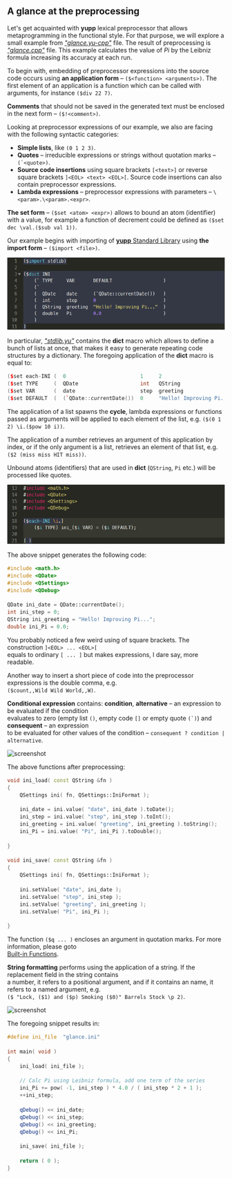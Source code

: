 A glance at the preprocessing
-----------------------------

Let's get acquainted with __yupp__ lexical preprocessor that allows metaprogramming in
the functional style. For that purpose, we will explore a small example from
[_"glance.yu-cpp"_](pic/glance.yu-cpp.md) file. The result of preprocessing is 
[_"glance.cpp"_](../eg/glance/glance.cpp) file. This example calculates the value of _Pi_
by the Leibniz formula increasing its accuracy at each run.

To begin with, embedding of preprocessor expressions into the source code occurs using
__an application form__ – `($<function> <arguments>)`. The first element of an application
is a function which can be called with arguments, for instance `($div 22 7)`.

__Comments__ that should not be saved in the generated text must be enclosed in the next
form – `($!<comment>)`.

Looking at preprocessor expressions of our example, we also are facing with the following
syntactic categories:
* __Simple lists__, like `(0 1 2 3)`.
* __Quotes__ – irreducible expressions or strings without quotation marks – ```(`<quote>)```.
* __Source code insertions__ using square brackets `[<text>]` or reverse square brackets
`]<EOL> <text> <EOL>[`. Source code insertions can also contain preprocessor expressions.
* __Lambda expressions__ – preprocessor expressions with parameters – `\<param>.\<param>.<expr>`.

__The set form__ – `($set <atom> <expr>)` allows to bound an atom (identifier) with a value,
for example a function of decrement could be defined as `($set dec \val.($sub val 1))`.

Our example begins with importing of [__yupp__ Standard Library](../lib/README.md) using
__the import form__ – `($import <file>)`.

![screenshot](pic/glance_01.png)

In particular, [_"stdlib.yu"_](../lib/stdlib.yu) contains the __dict__ macro which allows to
define a bunch of lists at once, that makes it easy to generate repeating code structures by
a dictionary. The foregoing application of the __dict__ macro is equal to:

```cpp
($set each-INI (  0                        1     2                         3       ))
($set TYPE     (  QDate                    int   QString                   double  ))
($set VAR      (  date                     step  greeting                  Pi      ))
($set DEFAULT  (  (`QDate::currentDate())  0     "Hello! Improving Pi..."  0.0     ))
```

The application of a list spawns the __cycle__, lambda expressions or functions passed as
arguments will be applied to each element of the list, e.g. `($(0 1 2) \i.($pow 10 i))`.

The application of a number retrieves an argument of this application by index, or if the only
argument is a list, retrieves an element of that list, e.g. `($2 (miss miss HIT miss))`.

Unbound atoms (identifiers) that are used in __dict__ (`QString`, `Pi` etc.) will be processed
like quotes.

![screenshot](pic/glance_02.png)

The above snippet generates the following code:

```cpp
#include <math.h>
#include <QDate>
#include <QSettings>
#include <QDebug>

QDate ini_date = QDate::currentDate();
int ini_step = 0;
QString ini_greeting = "Hello! Improving Pi...";
double ini_Pi = 0.0;
```

You probably noticed a few weird using of square brackets. The construction
`]<EOL> ... <EOL>[`<br>
equals to ordinary `[ ... ]` but makes expressions, I dare say, more readable.

Another way to insert a short piece of code into the preprocessor expressions
is the double comma, e.g.<br>
`($count,,Wild Wild World,,W)`.

__Conditional expression__ contains: __condition__,
__alternative__ – an expression to be evaluated if the condition<br>
evaluates to zero (empty list `()`, empty code `[]` or empty quote ```(`)```)
and __consequent__ – an expression<br>
to be evaluated for other values of the condition –
```consequent ? condition | alternative```.

![screenshot](pic/glance_03.png)

The above functions after preprocessing:

```cpp
void ini_load( const QString &fn )
{
	QSettings ini( fn, QSettings::IniFormat );

	ini_date = ini.value( "date", ini_date ).toDate();
	ini_step = ini.value( "step", ini_step ).toInt();
	ini_greeting = ini.value( "greeting", ini_greeting ).toString();
	ini_Pi = ini.value( "Pi", ini_Pi ).toDouble();

}

void ini_save( const QString &fn )
{
	QSettings ini( fn, QSettings::IniFormat );

	ini.setValue( "date", ini_date );
	ini.setValue( "step", ini_step );
	ini.setValue( "greeting", ini_greeting );
	ini.setValue( "Pi", ini_Pi );

}
```

The function `($q ... )` encloses an argument in quotation marks. For more
information, please goto<br>
[Built-in Functions](../doc/builtin.md).

__String formatting__ performs using the application of a string.
If the replacement field in the string contains<br>
a number, it refers to a positional argument, and if it contains an name,
it refers to a named argument, e.g.<br>
```($ "Lock, ($1) and ($p) Smoking ($0)" Barrels Stock \p 2)```.

![screenshot](pic/glance_04.png)

The foregoing snippet results in:

```cpp
#define ini_file  "glance.ini"

int main( void )
{
	ini_load( ini_file );

	// Calc Pi using Leibniz formula, add one term of the series
	ini_Pi += pow( -1, ini_step ) * 4.0 / ( ini_step * 2 + 1 );
	++ini_step;

	qDebug() << ini_date;
	qDebug() << ini_step;
	qDebug() << ini_greeting;
	qDebug() << ini_Pi;

	ini_save( ini_file );

	return ( 0 );
}
```
